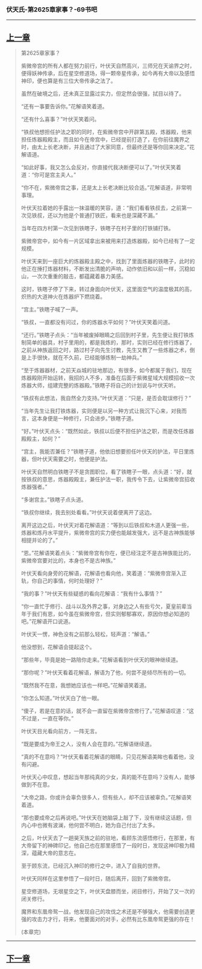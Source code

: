 ### 伏天氏-第2625章家事？-69书吧

--------
[上一章](./bc114ac5d2bc7970e5f92e1c43fe2e19.md)
--------


>
>
>
>第2625章家事？
>
>紫微帝宫的所有人都在努力前行，叶伏天自然高兴，三师兄在天谕界之时，便得妖神传承，后在星空修道场，得一颗帝星传承，如今再有大帝以及感悟神印，便也算是有三位大帝传承之法了。
>
>虽然在破境之后，还未真正显露过实力，但定然会很强，拭目以待了。
>
>“还有一事要告诉你。”花解语笑着道。
>
>“还有什么喜事？”叶伏天笑着问。
>
>“铁叔他想担任护法之职的同时，在紫微帝宫中开辟第五殿，炼器殿，他来担任炼器殿殿主，而且如今在帝宫中，已经提前打造了，在你前往魔界之时，由太上长老决断，并且通过了大家同意，但最终还是等你回来决定。”花解语道。
>
>“如此好事，我又怎么会反对，你直接代我决断便可以了。”叶伏天笑着道：“你可是宫主夫人。”
>
>“你不在，紫微帝宫之事，还是太上长老决断比较合适。”花解语道，非常明事理。
>
>叶伏天拉着她的手露出一抹温暖的笑容，道：“我们看看铁叔去，之前第一次见铁叔，还以为他是个普通打铁匠，看来也是深藏不漏。”
>
>当年在四方村第一次见到铁瞎子，铁瞎子在村子里的打铁铺打铁。
>
>紫微帝宫中，如今有一片区域拿出来被用来打造炼器殿，如今已经有了一定规模。
>
>叶伏天来到一座巨大的炼器殿主殿之中，找到了里面炼器的铁瞎子，此时的他正在捶打炼器材料，不断发出清脆的声响，动作依旧和以前一样，沉稳如山，一次次重重的敲击，都蕴藏着暴力美感。
>
>这时，铁瞎子停了下来，转过身面向叶伏天，这里面空气的温度极其的高，炽热的大道神火在炼器炉下燃烧着。
>
>“宫主。”铁瞎子喊了一声。
>
>“铁叔，一直都没有问过，你的炼器水平如何？”叶伏天笑着问道。
>
>“还行。”铁瞎子点头：“当年被废掉眼睛之后回到村子里，先生便让我打铁炼制简单的器具，村子里用的，都是我炼的，那时，实则已经在修行炼器了，之前从神族返回之时，路过村子向先生讨教，先生又教了一些炼器之术，倒是上手很快，就在不久前，已经能够炼制一劫神兵。”
>
>“至于炼器器材，之前天焱城的驻地那边，有很多，如今都属于我们，现在炼器殿刚开始运转，我招的人不多，准备在后面于紫微星域大规模招收一次炼器大师，组建完整的炼器殿。”铁瞎子将自己的计划说与叶伏天听。
>
>“铁叔有此想法，我自然全力支持。”叶伏天道：“只是，是否会耽误修行？”
>
>“当年先生让我打铁炼器，实则便是以另一种方式让我沉下心来，对我而言，这本身便是一种修行，只会进步。”铁瞎子道。
>
>“好。”叶伏天点头：“既然如此，铁叔以后便不担任护法之职，而是改任炼器殿殿主，如何？”
>
>“宫主，我能否兼任？”铁瞎子道，他依旧想要担任叶伏天的护法，平日里炼器，但叶伏天需要之时，他便是护法。
>
>叶伏天自然明白铁瞎子不是贪图职位，看了铁瞎子一眼，点头道：“好，就按铁叔的意思，炼器殿殿主，兼任护法一职，我传令下去，让紫微帝宫招收炼器强者。”
>
>“多谢宫主。”铁瞎子点头道。
>
>“铁叔你继续，我去别处看看。”叶伏天说着便离开了这边。
>
>离开这边之后，叶伏天对着花解语道：“等到以后铁叔和木道人更强一些，炼器和炼丹水平提升，紫微帝宫的实力便也能越发强大，远不是古神族能够相提并论的了。”
>
>“恩。”花解语笑着点头：“紫微帝宫有你在，便已经注定不是古神族能比的，紫微帝宫要对比的，本身也不是古神族。”
>
>叶伏天看向身旁的花解语，花解语也看向他，笑着道：“紫微帝宫渐入正轨，你自己的事情，何时处理好？”
>
>“我的事？”叶伏天有些疑惑的看向花解语：“我有什么事情？”
>
>“你一直忙于修行、战斗以及外界之事，对身边之人有些亏欠，夏皇前辈当年于我们有恩，如今虽在紫微帝宫，但实则郁郁寡欢，原因你想必知道的吧。”花解语开口说道。
>
>叶伏天一愣，神色没有之前那么轻松，轻声道：“解语。”
>
>他没想到，花解语会提起这个。
>
>“那些年，毕竟是她一路陪你走来。”花解语看到叶伏天的眼神继续道。
>
>“那你呢？”叶伏天看着花解语，解语为了他，何尝不是倾尽所有的一切。
>
>“既然我不在意，我想她应该也一样吧。”花解语笑着道。
>
>“你怎么知道。”叶伏天白了他一眼。
>
>“傻子，若是在意的话，就不会一直留在紫微帝宫修行了。”花解语叹道：“这不过是，一直在等你。”
>
>叶伏天目光看向前方，一阵无言。
>
>“既是要成为帝王之人，没有人会在意的。”花解语继续道。
>
>“真的不在意吗？”叶伏天看着花解语的眼睛，只见花解语美眸也看着他，没有闪避。
>
>叶伏天心中叹息，想起当年那纯真的少女，真的能不在意吗？没有人，能够做到不在意。
>
>“大帝之路，你或许会辜负很多人，但有些人，却不应该被辜负。”花解语笑着道。
>
>“那也要成帝之后再说吧。”叶伏天在她脑袋上敲了下，没有继续这话题，但内心中也微有波澜，他何尝不明白，她为自己付出了太多。
>
>之后，叶伏天去了一趟昊天族之前的驻地，看顾东流感悟修行，在那里，有大帝留下的神碑印记，他自己也在那里感悟了一段时日，发现这神印极为精深，蕴藏大帝的意志在。
>
>至于顾东流，已经沉入神印的修行之中，进入了自我的世界。
>
>叶伏天同样在这里参悟了一段时日，随后离开，回到了紫微帝宫。
>
>星空修道场，无垠星空之下，叶伏天盘膝而坐，闭目修行，开始了又一次的闭关修行。
>
>魔界和东凰帝鸳一战，他发现自己的攻伐之术还是不够强大，他需要创造更强的攻击力才行，将来，他要面对的对手，必然有比东凰帝鸳更强的存在！
>
>(本章完)
>
>

--------
[下一章](./95430752dc156edd1a0638ed370de583.md)
--------
